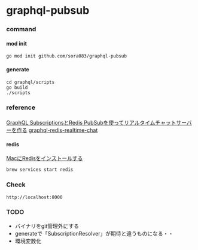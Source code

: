 # graphql-pubsub

### command
####  mod init
```
go mod init github.com/sora083/graphql-pubsub
```

####  generate
```
cd graphql/scripts
go build
./scripts
```

### reference
####
[GraphQL SubscriptionsとRedis PubSubを使ってリアルタイムチャットサーバーを作る](https://qiita.com/p1ass/items/462209fe73ece1238d85)
[graphql-redis-realtime-chat](https://github.com/p1ass/graphql-redis-realtime-chat)

#### redis
[MacにRedisをインストールする](https://qiita.com/sawa-@github/items/1f303626bdc219ea8fa1)

```
brew services start redis
```

### Check
```
http://localhost:8000
```

### TODO
* バイナリをgit管理外にする
* generateで「SubscriptionResolver」が期待と違うものになる・・
* 環境変数化